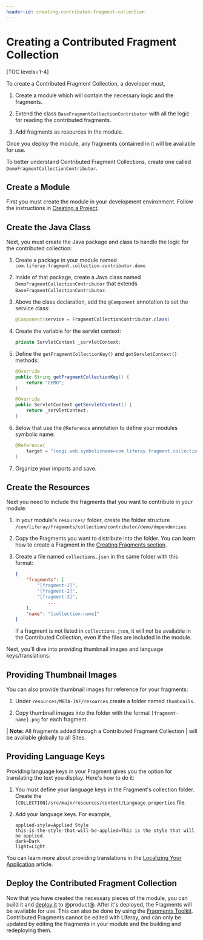```yaml
---
header-id: creating-contributed-fragment-collection
---
```


# Creating a Contributed Fragment Collection

[TOC levels=1-4]

To create a Contributed Fragment Collection, a developer must,

1.  Create a module which will contain the necessary logic and the fragments.

2.  Extend the class `BaseFragmentCollectionContributor` with all the logic for
    reading the contributed fragments.

3.  Add fragments as resources in the module.

Once you deploy the module, any fragments contained in it will be available for 
use. 

To better understand Contributed Fragment Collections, create one called
`DemoFragmentCollectionContributor`.

## Create a Module

First you must create the module in your development environment. Follow the
instructions in
[Creating a Project](/docs/7-2/reference/-/knowledge_base/r/creating-a-project).

## Create the Java Class

Next, you must create the Java package and class to handle the logic for the 
contributed collection:

1.  Create a package in your module named
    `com.liferay.fragment.collection.contributor.demo`

2.  Inside of that package, create a Java class named
    `DemoFragmentCollectionContributor` that extends
    `BaseFragmentCollectionContributor`.

3.  Above the class declaration, add the `@Component` annotation to set the
    service class:

    ```java
    @Component(service = FragmentCollectionContributor.class)
    ```

4.  Create the variable for the servlet context:

    ```java
    private ServletContext _servletContext;
    ```

5.  Define the `getFragmentCollectionKey()` and `getServletContext()` methods:

    ```java
    @Override
    public String getFragmentCollectionKey() {
        return "DEMO";
    }

    @Override
    public ServletContext getServletContext() {
        return _servletContext;
    }
    ```

6.  Below that use the `@Reference` annotation to define your modules symbolic
    name:

    ```java
    @Reference(
        target = "(osgi.web.symbolicname=com.liferay.fragment.collection.contributor.demo)"
    )
    ```

7.  Organize your imports and save.

## Create the Resources

Next you need to include the fragments that you want to contribute in your 
module:

1.  In your module's `resources/` folder, create the folder structure
    `/com/liferay/fragments/collection/contributor/demo/dependencies`.

2.  Copy the Fragments you want to distribute into the folder. You can learn 
    how to create a Fragment in the
    [Creating Fragments section](/docs/7-2/frameworks/-/knowledge_base/f/creating-fragments).

3.  Create a file named `collections.json` in the same folder with this format:

    ```json
    {
        "fragments": [
            "[fragment-1]",
            "[fragment-2]",
            "[fragment-3]",
                ...
        ],
        "name": "[collection-name]"
    }
    ```

    If a fragment is not listed in `collections.json`, it will not be available
    in the Contributed Collection, even if the files are included in the module.

Next, you'll dive into providing thumbnail images and language
keys/translations.

## Providing Thumbnail Images

You can also provide thumbnail images for reference for your fragments:

1.  Under `resources/META-INF/resources` create a folder named `thumbnails`.

2.  Copy thumbnail images into the folder with the format `[fragment-name].png`
    for each fragment.

| **Note:** All fragments added through a Contributed Fragment Collection
| will be available globally to all Sites.

## Providing Language Keys

Providing language keys in your Fragment gives you the option for translating
the text you display. Here's how to do it:

1.  You must define your language keys in the Fragment's collection folder.
    Create the `[COLLECTION]/src/main/resources/content/Language.properties`
    file.

2.  Add your language keys. For example,

    ```properties
    applied-style=Applied Style
    this-is-the-style-that-will-be-applied=This is the style that will be applied.
    dark=Dark
    light=Light
    ```

You can learn more about providing translations in the
[Localizing Your Application](/docs/7-2/frameworks/-/knowledge_base/f/localizing-your-application)
article.

## Deploy the Contributed Fragment Collection

Now that you have created the necessary pieces of the module, you can build it
and [deploy it](/docs/7-2/reference/-/knowledge_base/r/deploying-a-project) to
@product@. After it's deployed, the Fragments will be available for use. This
can also be done by using the
[Fragments Toolkit](/docs/7-2/frameworks/-/knowledge_base/f/page-fragments-desktop-tools#importing-and-exporting-fragments).
Contributed Fragments cannot be edited with Liferay, and can only be updated by
editing the fragments in your module and the building and redeploying them.

